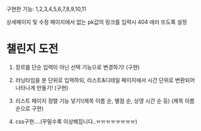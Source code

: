 구현한 기능: 1,2,3,4,5,6,7,8,9,10,11

상세페이지 및 수정 페이지에서 없는 pk값의 링크를 입력시 404 에러 뜨도록 설정

# 챌린지 도전

1. 장르를 단순 입력이 아닌 선택 기능으로 변경하기! (구현)
2. 러닝타임을 분 단위로 입력하되, 리스트&디테일 페이지에서 시간 단위로 변환되어 나타나게 만들기! (구현)
3. 리스트 페이지 정렬 기능 넣기!(제목 이름 순, 별점 순, 상영 시간 순 등) (제목 이름 순으로 구현)

4. css구현....(꾸밀수록 이상해집니다..ㅠㅠㅠㅠㅠㅠㅠㅠ)

